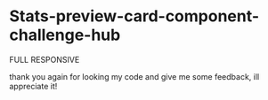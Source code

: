 # Stats-preview-card-component-challenge-hub
FULL RESPONSIVE

thank you again for looking my code and give me some feedback, ill appreciate it!
